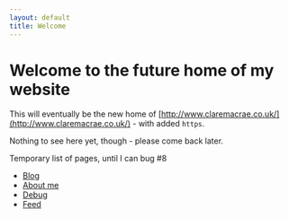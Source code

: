 ```yaml
---
layout: default
title: Welcome
---
```


# Welcome to the future home of my website

This will eventually be the new home of [http://www.claremacrae.co.uk/](http://www.claremacrae.co.uk/) - with added `https`.

Nothing to see here yet, though - please come back later.

Temporary list of pages, until I can bug #8

<ul>
<li><a href="/blog">Blog</a></li>
<li><a href="/about.html">About me</a></li>
<li><a href="/debug.html">Debug</a></li>
<li><a href="/atom.xml">Feed</a></li>
</ul>
 